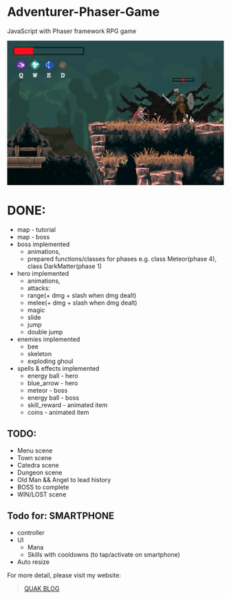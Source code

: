 # Adventurer-Phaser-Game
JavaScript with Phaser framework RPG game

![Adventurer Logo](/assets/bow.png)

# DONE:
 * map - tutorial
 * map - boss
 * boss implemented
    * animations,
    * prepared functions/classes for phases e.g. class Meteor(phase 4), class DarkMatter(phase 1)
 * hero implemented
    * animations,
    * attacks:
     * range(+ dmg + slash when dmg dealt)
     * melee(+ dmg + slash when dmg dealt)
     * magic
    * slide 
    * jump
    * double jump
 * enemies implemented 
    * bee
    * skeleton
    * exploding ghoul
 * spells & effects implemented
    * energy ball - hero
    * blue_arrow - hero
    * meteor - boss
    * energy ball - boss
    * skill_reward - animated item
    * coins - animated item
    
## TODO:
* Menu scene
* Town scene
* Catedra scene
* Dungeon scene
* Old Man && Angel to lead history
* BOSS to complete
* WIN/LOST scene

## Todo for: SMARTPHONE
* controller
* UI
  * Mana
  * Skills with cooldowns (to tap/activate on smartphone)
* Auto resize 

For more detail, please visit my website:
> [QUAK BLOG](http://quak.com.pl)
